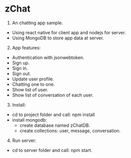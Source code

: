 # zChat
1. An chatting app sample.
- Using react native for client app and nodejs for server.
- Using MongoDB to store app data at server.
2. App features:
- Authentication with jsonwebtoken.
- Sign up.
- Sign in.
- Sign out.
- Update user profile.
- Chatting one to one.
- Show list of user.
- Show list of conversation of each user.
3. Install:
- cd to project folder and call: npm install
- install mongodb:
	+ create database named zChatDB.
	+ create collections: user, message, conversation.
4. Run server:
- cd to server folder and call: npm start.
